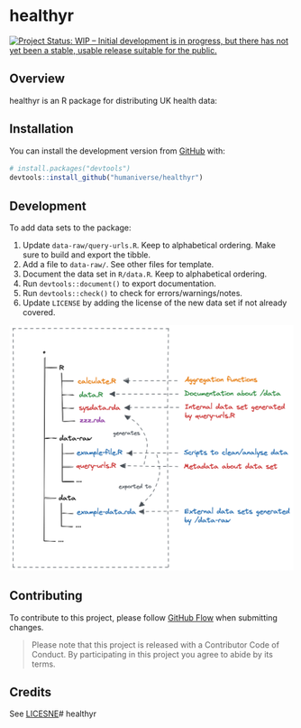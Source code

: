 <!-- README.md is generated from README.Rmd. Please edit that file -->

# healthyr 

<!-- badges: start -->

[![Project Status: WIP – Initial development is in progress, but there
has not yet been a stable, usable release suitable for the
public.](https://www.repostatus.org/badges/latest/wip.svg)](https://www.repostatus.org/#wip)
<!-- badges: end -->

## Overview

healthyr is an R package for distributing UK health data:

## Installation

You can install the development version from
[GitHub](https://github.com/) with:

``` r
# install.packages("devtools")
devtools::install_github("humaniverse/healthyr")
```

## Development

To add data sets to the package:

1. Update `data-raw/query-urls.R`. Keep to alphabetical ordering.
Make sure to build and export the tibble.
2. Add a file to `data-raw/`. See other files for template.
3. Document the data set in `R/data.R`. Keep to alphabetical ordering.
4. Run `devtools::document()` to export documentation.
5. Run `devtools::check()` to check for errors/warnings/notes.
6. Update `LICENSE` by adding the license of the new data set if not already
covered.

<img src='man/figures/file-structure.png' align="centre"/>

## Contributing

To contribute to this project, please follow [GitHub Flow](https://guides.github.com/introduction/flow/)
when submitting changes.

> Please note that this project is released with a Contributor Code of Conduct. By participating in this project you agree to abide by its terms.

## Credits

See [LICESNE](/LICENSE)# healthyr